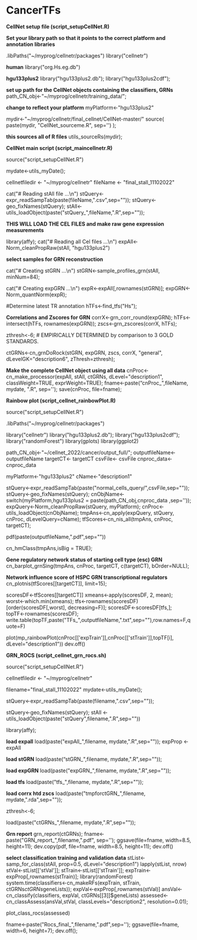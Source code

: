 # CancerTFs

**CellNet setup file (script_setupCellNet.R)**

**Set your library path so that it points to the correct platform and annotation libraries**

.libPaths("~/myprog/cellnetr/packages")
library("cellnetr")

**human**
library("org.Hs.eg.db")

**hgu133plus2**
library("hgu133plus2.db");
library("hgu133plus2cdf");

**set up path for the CellNet objects containing the classifiers, GRNs**
path_CN_obj<-"~/myprog/cellnetr/training_data/";

**change to reflect your platform**
myPlatform<-"hgu133plus2"

mydir<-"~/myprog/cellnetr/final_cellnet/CellNet-master/"
source( paste(mydir, "CellNet_sourceme.R", sep='') );

**this sources all of R files**
utils_sourceRs(mydir);


**CellNet main script (script_maincellnetr.R)**

source("script_setupCellNet.R")

mydate<-utils_myDate();

cellnetfiledir <- "~/myprog/cellnetr"
fileName <- "final_stall_11102022"

cat("# Reading stAll file ...\n")
stQuery<-expr_readSampTab(paste(fileName,".csv",sep=""));
stQuery<-geo_fixNames(stQuery);
stAll<-utils_loadObject(paste("stQuery_",fileName,".R",sep=""));


**THIS WILL LOAD THE CEL FILES and make raw gene expression measurements**

library(affy);
cat("# Reading all Cel files ...\n")
expAll<-Norm_cleanPropRaw(stAll, "hgu133plus2")

**select samples for GRN reconstruction**

cat("# Creating stGRN ...\n")
stGRN<-sample_profiles_grn(stAll, minNum=84);

cat("# Creating expGRN ...\n")
expR<-expAll[,rownames(stGRN)];
expGRN<-Norm_quantNorm(expR);

#Determine latest TR annotation
hTFs<-find_tfs("Hs");

**Correlations and Zscores for GRN**
corrX<-grn_corr_round(expGRN);
hTFs<-intersect(hTFs, rownames(expGRN));
zscs<-grn_zscores(corrX, hTFs);

zthresh<-6; # EMPIRICALLY DETERMINED by comparison to 3 GOLD STANDARDS.

ctGRNs<-cn_grnDoRock(stGRN, expGRN, zscs, corrX, "general", dLevelGK="description6", zThresh=zthresh);

**Make the complete CellNet object using all data**
cnProc<-cn_make_processor(expAll, stAll, ctGRNs, dLevel="description1", classWeight=TRUE, exprWeight=TRUE);
fname<-paste(“cnProc_",fileName, mydate, ".R", sep='');
save(cnProc, file=fname);


**Rainbow plot (script_cellnet_rainbowPlot.R)**

source("script_setupCellNet.R")

.libPaths("~/myprog/cellnetr/packages")

library("cellnetr")
library("hgu133plus2.db");
library("hgu133plus2cdf");
library("randomForest")
library(gplots)
library(ggplot2)


path_CN_obj<-"~/cellnet_2022/cancer/output_full/";
outputfileName<- outputfileName
targetCT<- targetCT
csvFile<- csvFile
cnproc_data<- cnproc_data

myPlatform<-"hgu133plus2"
cName<-"description1"

stQuery<-expr_readSampTab(paste("normal_cells_query/",csvFile,sep=""));
stQuery<-geo_fixNames(stQuery);
cnObjName<-switch(myPlatform,hgu133plus2 = paste(path_CN_obj,cnproc_data ,sep=''));
expQuery<-Norm_cleanPropRaw(stQuery, myPlatform);
cnProc<-utils_loadObject(cnObjName);
tmpAns<-cn_apply(expQuery, stQuery, cnProc, dLevelQuery=cName);
tfScores<-cn_nis_all(tmpAns, cnProc, targetCT);

pdf(paste(outputfileName,".pdf",sep=""))

cn_hmClass(tmpAns,isBig = TRUE);

**Gene regulatory network status of starting cell type (esc) GRN**
cn_barplot_grnSing(tmpAns, cnProc, targetCT, c(targetCT), bOrder=NULL);

**Network influence score of HSPC GRN transcriptional regulators**
cn_plotnis(tfScores[[targetCT]], limit=15);

  scoresDF<-tfScores[[targetCT]]
  xmeans<-apply(scoresDF, 2, mean);
  worst<-which.min(xmeans);
  tfs<-rownames(scoresDF)[order(scoresDF[,worst], decreasing=F)];
  scoresDF<-scoresDF[tfs,];
  topTF<-rownames(scoresDF);
  write.table(topTF,paste("TFs_",outputfileName,".txt",sep=""),row.names=F,quote=F)

plot(mp_rainbowPlot(cnProc[['expTrain']],cnProc[['stTrain']],topTF[i], dLevel="description1"))
dev.off()


**GRN_ROCS (script_cellnet_grn_rocs.sh)**

source("script_setupCellNet.R")

cellnetfiledir <- "~/myprog/cellnetr"

filename="final_stall_11102022"
mydate<-utils_myDate();

stQuery<-expr_readSampTab(paste(filename,".csv",sep=""));

stQuery<-geo_fixNames(stQuery);
stAll <- utils_loadObject(paste("stQuery",filename,".R",sep=""))

library(affy);

**load expall**
load(paste("expAll_",filename, mydate,".R",sep=""));
expProp <- expAll

**load stGRN**
load(paste(“stGRN_",filename, mydate,".R",sep=""));

**load expGRN**
load(paste("expGRN_",filename, mydate,".R",sep=""));

**load tfs**
load(paste("tfs_",filename, mydate,".R",sep=""));

**load corrx htd zscs**
load(paste("tmpforctGRN_",filename, mydate,".rda",sep=""));

zthresh<-6;

load(paste("ctGRNs_",filename, mydate,".R",sep=""));

**Grn report**
grn_report(ctGRNs);
fname<-paste("GRN_report_",filename,".pdf", sep='');
ggsave(file=fname, width=8.5, height=11);
dev.copy(pdf, file=fname, width=8.5, height=11);
dev.off()

**select classification training and validation data**
stList<-samp_for_class(stAll, prop=0.5, dLevel="description1")
lapply(stList, nrow)
stVal<-stList[['stVal']];
stTrain<-stList[['stTrain']];
expTrain<-expProp[,rownames(stTrain)];
library(randomForest)
system.time(classifiers<-cn_makeRFs(expTrain, stTrain, ctGRNs$ctGRNs$geneLists));
expVal<-expProp[,rownames(stVal)]
ansVal<-cn_classify(classifiers, expVal, ctGRNs[[3]]$geneLists)
assessed<-cn_classAssess(ansVal,stVal, classLevels="description2", resolution=0.01);

plot_class_rocs(assessed)

fname<-paste("Rocs_final_",filename,".pdf",sep='');
ggsave(file=fname, width=6, height=7);
dev.off();

